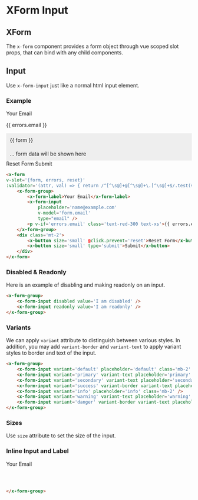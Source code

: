 # XForm Input

## XForm
The ```x-form``` component provides a form object through vue scoped slot props, that can bind with any child components.

## Input

Use ```x-form-input``` just like a normal html input element.

### Example

<x-form v-slot='{form, errors, reset}' :validator='(attr, val) => { return /^[^\s@]+@[^\s@]+\.[^\s@]+$/.test(val) ? true : "Your email as invalid" }'>
<x-form-group>
<x-form-label>Your Email</x-form-label>
<x-form-input placeholder='name@example.com' v-model='form.email' />
<p v-if='errors.email' class='text-red-300 text-xs'>{{ errors.email }}</p>
</x-form-group>

<div v-if='form.email' style='padding: 10px; background: #eee' class='rounded'>{{ form }}</div>
<div v-if='!form.email' style='padding: 10px; background: #eee' class='rounded'>... form data will be shown here</div>
<div class='mt-2'>
<x-button size='small' @click.prevent='reset'>Reset Form</x-button>
<x-button size='small' type='submit'>Submit</x-button>
</div>
</x-form>

```html
<x-form 
v-slot='{form, errors, reset}'
:validator='(attr, val) => { return /^[^\s@]+@[^\s@]+\.[^\s@]+$/.test(val) ? true : "Your email as invalid" }' >
    <x-form-group>
        <x-form-label>Your Email</x-form-label>
        <x-form-input 
            placeholder='name@example.com' 
            v-model='form.email' 
            type="email" />
        <p v-if='errors.email' class='text-red-300 text-xs'>{{ errors.email }}</p>
    </x-form-group>
    <div class='mt-2'>
        <x-button size='small' @click.prevent='reset'>Reset Form</x-button>
        <x-button size='small' type='submit'>Submit</x-button>
    </div>
</x-form>
```
### Disabled & Readonly

Here is an example of disabling and making readonly on an input.
<x-form-group>
<x-form-input disabled value='I am disabled' class='mb-2' />
<x-form-input readonly value='I am readonly' />
</x-form-group>

```html
<x-form-group>
    <x-form-input disabled value='I am disabled' />
    <x-form-input readonly value='I am readonly' />
</x-form-group>
```
### Variants

We can apply ```variant``` attribute to distinguish between various styles.
In addition, you may add ```variant-border``` and ```variant-text``` to apply variant styles to
border and text of the input.

<x-form-group>
<x-form-input variant='default' placeholder='default' class='mb-2' />
<x-form-input variant='primary' variant-text placeholder='primary' value='text primary' class='mb-2' />
<x-form-input variant='secondary' variant-text placeholder='secondary' class='mb-2' />
<x-form-input variant='success' variant-border variant-text placeholder='success' class='mb-2' />
<x-form-input variant='info' placeholder='info' class='mb-2' />
<x-form-input variant='warning' variant-text placeholder='warning' class='mb-2' />
<x-form-input variant='danger' variant-border variant-text placeholder='danger' class='mb-2' />
</x-form-group>

```html
<x-form-group>
    <x-form-input variant='default' placeholder='default' class='mb-2' />
    <x-form-input variant='primary' variant-text placeholder='primary' value='text primary' class='mb-2' />
    <x-form-input variant='secondary' variant-text placeholder='secondary' class='mb-2' />
    <x-form-input variant='success' variant-border variant-text placeholder='success' class='mb-2' />
    <x-form-input variant='info' placeholder='info' class='mb-2' />
    <x-form-input variant='warning' variant-text placeholder='warning' class='mb-2' />
    <x-form-input variant='danger' variant-border variant-text placeholder='danger' class='mb-2' />
</x-form-group>
```

### Sizes

Use ```size``` attribute to set the size of the input.

<x-form-group>
<x-form-input size='small' placeholder='small' class='mb-2' />
<x-form-input size='normal' placeholder='normal' class='mb-2' />
<x-form-input size='large' placeholder='large' class='mb-2' />
<x-form-input size='xlarge' placeholder='xlarge' class='mb-2' />
</x-form-group>


### Inline Input and Label

<x-form-group inline>
<x-form-label class='flex-1'>Your Email</x-form-label>
<x-form-input s placeholder='name@example.com' :class='flex-grow' />
</x-form-group>

```html
                                                                                                                                                                                                                                                                                                                                                                                                                                                                                                                                                                                                                                                                                                                                                                                                                                                                                                                                                                                                                                                                                                                                                                                                                                                                                                                                                                                                                                            <x-form-group inline>
                                                                                                                                                                                                                                                                                                                                                                                                                                                                                                                                                                                                                                                                                                                                                                                                                                                                                                                                                                                                                                                                                                                                                                                                                                                                                                                                                                                                                                            <x-form-label class='flex-1'>Your Email</x-form-label>
                                                                                                                                                                                                                                                                                                                                                                                                                                                                                                                                                                                                                                                                                                                                                                                                                                                                                                                                                                                                                                                                                                                                                                                                                                                                                                                                                                                                                                            <x-form-input s placeholder='name@example.com' :class='flex-grow' />
</x-form-group>
```